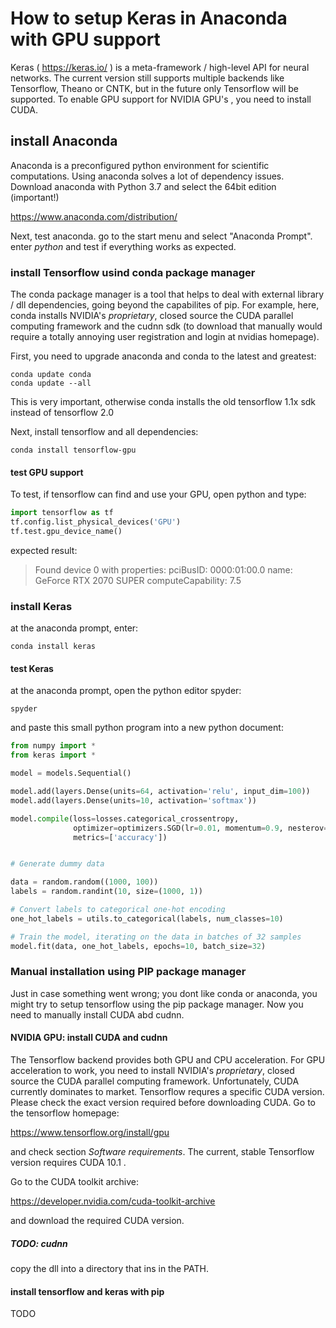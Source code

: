 # How to setup Keras in Anaconda with GPU support

Keras ( https://keras.io/ ) is a meta-framework / high-level API for neural networks. The current version still supports multiple backends like Tensorflow, Theano or CNTK, but in the future only Tensorflow will be supported.
To enable GPU support for NVIDIA GPU's , you need to install CUDA.


## install Anaconda

Anaconda is a preconfigured python environment for scientific computations. Using anaconda solves a lot of dependency issues.
Download anaconda with Python 3.7 and select the 64bit edition (important!)

https://www.anaconda.com/distribution/

Next, test anaconda. go to the start menu and select "Anaconda Prompt". enter *python* and test if everything works as expected.

### install Tensorflow usind conda package manager

The conda package manager is a tool that helps to deal with external library / dll dependencies, going beyond the capabilites of pip. For example, here, conda installs NVIDIA's *proprietary*, closed source the CUDA parallel computing framework and the cudnn sdk (to download that manually would require a totally annoying user registration and login at nvidias homepage).

First, you need to upgrade anaconda and conda to the latest and greatest:

```
conda update conda
conda update --all
```
This is very important, otherwise conda installs the old tensorflow 1.1x sdk instead of tensorflow 2.0

Next, install tensorflow and all dependencies:

```
conda install tensorflow-gpu
```

#### test GPU support

To test, if tensorflow can find and use your GPU, open python and type:

```python
import tensorflow as tf
tf.config.list_physical_devices('GPU')
tf.test.gpu_device_name() 
```
expected result:
> Found device 0 with properties:
> pciBusID: 0000:01:00.0 name: GeForce RTX 2070 SUPER computeCapability: 7.5

### install Keras

at the anaconda prompt, enter: 

```
conda install keras
```

#### test Keras

at the anaconda prompt, open the python editor spyder: 

```
spyder
```

and paste this small python program into a new python document:

```python
from numpy import *
from keras import *

model = models.Sequential()

model.add(layers.Dense(units=64, activation='relu', input_dim=100))
model.add(layers.Dense(units=10, activation='softmax'))

model.compile(loss=losses.categorical_crossentropy,
              optimizer=optimizers.SGD(lr=0.01, momentum=0.9, nesterov=True),
              metrics=['accuracy'])


# Generate dummy data

data = random.random((1000, 100))
labels = random.randint(10, size=(1000, 1))

# Convert labels to categorical one-hot encoding
one_hot_labels = utils.to_categorical(labels, num_classes=10)

# Train the model, iterating on the data in batches of 32 samples
model.fit(data, one_hot_labels, epochs=10, batch_size=32)
```


### Manual installation using PIP package manager

Just in case something went wrong; you dont like conda or anaconda, you might try to setup tensorflow using the pip package manager. 
Now you need to manually install CUDA abd cudnn.

#### NVIDIA GPU: install CUDA and cudnn
The Tensorflow backend provides both GPU and CPU acceleration. For GPU acceleration to work, you need to install NVIDIA's *proprietary*, closed source the CUDA parallel computing framework. 
Unfortunately, CUDA currently dominates to market. 
Tensorflow requres a specific CUDA version. Please check the exact version required before downloading CUDA.
Go to the tensorflow homepage:

https://www.tensorflow.org/install/gpu

and check section *Software requirements*.
The current, stable Tensorflow version requires CUDA 10.1 .

Go to the CUDA toolkit archive:

https://developer.nvidia.com/cuda-toolkit-archive

and download the required CUDA version.

##### TODO: cudnn
copy the dll into a directory that ins in the PATH. 

#### install tensorflow and keras with pip
TODO
